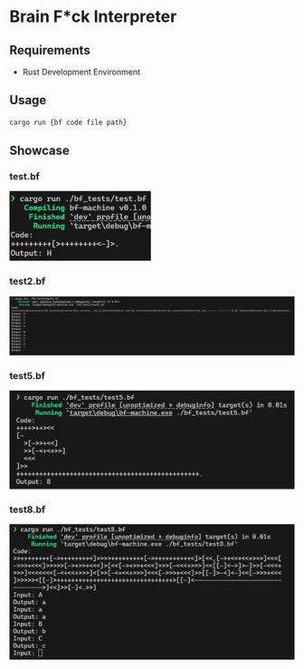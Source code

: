 # Brain F\*ck Interpreter

## Requirements

- Rust Development Environment

## Usage

```sh
cargo run {bf code file path}
```

## Showcase

### test.bf

![](screenshots/test.result.png)

### test2.bf

![](screenshots/test2.result.png)

### test5.bf

![](screenshots/test5.result.png)

### test8.bf

![](screenshots/test8.result.png)
